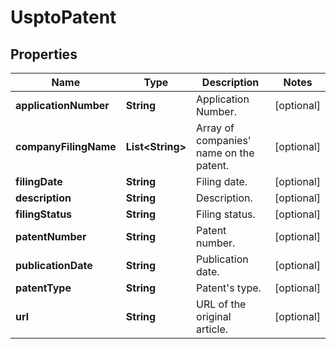 # UsptoPatent

## Properties

 Name                  | Type                   | Description                                 | Notes      
-----------------------|------------------------|---------------------------------------------|------------
 **applicationNumber** | **String**             | Application Number.                         | [optional] 
 **companyFilingName** | **List&lt;String&gt;** | Array of companies&#39; name on the patent. | [optional] 
 **filingDate**        | **String**             | Filing date.                                | [optional] 
 **description**       | **String**             | Description.                                | [optional] 
 **filingStatus**      | **String**             | Filing status.                              | [optional] 
 **patentNumber**      | **String**             | Patent number.                              | [optional] 
 **publicationDate**   | **String**             | Publication date.                           | [optional] 
 **patentType**        | **String**             | Patent&#39;s type.                          | [optional] 
 **url**               | **String**             | URL of the original article.                | [optional] 



